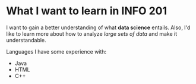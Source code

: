 # What I want to learn in INFO 201
I want to gain a better understanding of what **data science** entails. Also, I'd like to learn more about how to analyze *large sets of data* and make it understandable.

Languages I have some experience with:
- Java
- HTML
- C++
